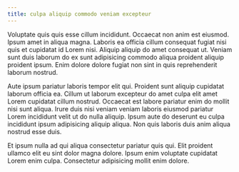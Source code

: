 ```yaml
---
title: culpa aliquip commodo veniam excepteur
---
```


Voluptate quis quis esse cillum incididunt. Occaecat non anim est eiusmod. Ipsum amet in aliqua magna. Laboris ea officia cillum consequat fugiat nisi quis et cupidatat id Lorem nisi. Aliquip aliquip do amet consequat ut. Veniam sunt duis laborum do ex sunt adipisicing commodo aliqua proident aliquip proident ipsum. Enim dolore dolore fugiat non sint in quis reprehenderit laborum nostrud.

Aute ipsum pariatur laboris tempor elit qui. Proident sunt aliquip cupidatat laborum officia ea. Cillum ut laborum excepteur do amet culpa elit amet Lorem cupidatat cillum nostrud. Occaecat est labore pariatur enim do mollit nisi sunt aliqua. Irure duis nisi veniam veniam laboris eiusmod pariatur Lorem incididunt velit ut do nulla aliquip. Ipsum aute do deserunt eu culpa incididunt ipsum adipisicing aliquip aliqua. Non quis laboris duis anim aliqua nostrud esse duis.

Et ipsum nulla ad qui aliqua consectetur pariatur quis qui. Elit proident ullamco elit eu sint dolor magna dolore. Ipsum enim voluptate cupidatat Lorem enim culpa. Consectetur adipisicing mollit enim dolore.